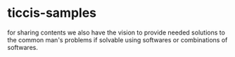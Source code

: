 # ticcis-samples
for sharing contents
we also have the vision to provide needed solutions to the common man's problems if solvable using softwares or combinations of softwares.

